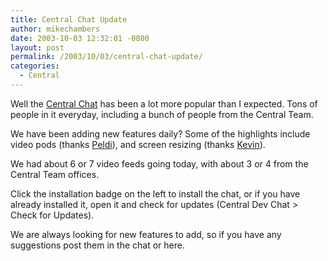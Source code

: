 ```yaml
---
title: Central Chat Update
author: mikechambers
date: 2003-10-03 12:32:01 -0800
layout: post
permalink: /2003/10/03/central-chat-update/
categories:
  - Central
---
```



Well the [Central Chat][1] has been a lot more popular than I expected. Tons of people in it everyday, including a bunch of people from the Central Team. 

We have been adding new features daily? Some of the highlights include video pods (thanks [Peldi][2]), and screen resizing (thanks [Kevin][3]).

We had about 6 or 7 video feeds going today, with about 3 or 4 from the Central Team offices.

Click the installation badge on the left to install the chat, or if you have already installed it, open it and check for updates (Central Dev Chat > Check for Updates).

We are always looking for new features to add, so if you have any suggestions post them in the chat or here.

 [1]: http://www.markme.com/mesh/archives/003388.cfm
 [2]: http://www.peldi.com/blog/
 [3]: http://www.klynch.com/